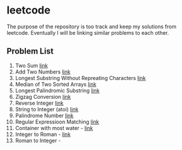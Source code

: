 # leetcode

The purpose of the repository is too track and keep my solutions from leetcode. Eventually I will be linking similar problems to each other.

## Problem List

1. Two Sum [link](problems/cpp/p0001.cpp)
2. Add Two Numbers [link](problems/cpp/p0002.cpp)
3. Longest Substring Without Repreating Characters [link](/problems//cpp/p0003.cpp)
4. Median of Two Sorted Arrays [link](/problems/cpp/p0004.cpp)
5. Longest Palindromic Substring [link](/problems/cpp/p0005.cpp)
6. Zigzag Conversion [link](/problems/cpp/p0006.cpp)
7. Reverse Integer [link](/problems/cpp//p0007.cpp)
8. String to Integer (atoi) [link](/problems//cpp/p0008.cpp)
9. Palindrome Number [link](/problems//cpp//p0009.cpp)
10. Regular Expressioon Matching [link](/problems/cpp/p0010.cpp)
11. Container with most water - [link](/problems/cpp/p0011.cpp)
12. Integer to Roman - [link](/problems/cpp/p0012.cpp)
13. Roman to Integer -